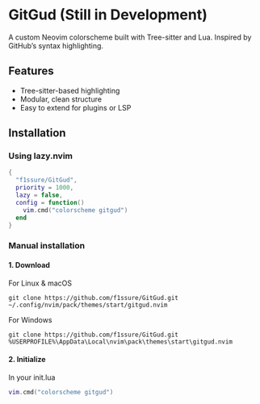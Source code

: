 # GitGud (Still in Development)

A custom Neovim colorscheme built with Tree-sitter and Lua. Inspired by GitHub’s syntax highlighting.

## Features

- Tree-sitter-based highlighting
- Modular, clean structure
- Easy to extend for plugins or LSP

## Installation

### Using lazy.nvim
```lua
{
  "f1ssure/GitGud",
  priority = 1000,
  lazy = false,
  config = function()
    vim.cmd("colorscheme gitgud")
  end
}
```

### Manual installation

#### 1. Download 

For Linux & macOS
```
git clone https://github.com/f1ssure/GitGud.git ~/.config/nvim/pack/themes/start/gitgud.nvim
```

For Windows
```
git clone https://github.com/f1ssure/GitGud.git %USERPROFILE%\AppData\Local\nvim\pack\themes\start\gitgud.nvim
```

#### 2. Initialize

In your init.lua
```lua
vim.cmd("colorscheme gitgud")
```
